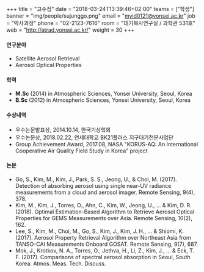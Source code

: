 +++
title = "고수정"
date = "2018-03-24T13:39:46+02:00"
teams = ["학생"]
banner = "img/people/sujunggo.png"
email = "myid0121@yonsei.ac.kr"
job = "박사과정"
phone = "02-2123-7616"
room = "대기복사연구실 / 과학관 531호"
web = "http://atrad.yonsei.ac.kr/"
weight = 30
+++

#### 연구분야
+ Satellite Aerosol Retrieval
+ Aerosol Optical Properties

#### 학력
 + **M.Sc** (2014) in Atmospheric Sciences, Yonsei University, Seoul, Korea
 + **B.Sc** (2012) in Atmospheric Sciences, Yonsei University, Seoul, Korea

#### 수상내역
 + 우수논문발표상, 2014.10.14, 한국기상학회
 + 우수논문상, 2018.02.22, 연세대학교 BK21플러스 지구대기천문사업단
 + Group Achievement Award, 2017.08, NASA "KORUS-AQ: An International Cooperative Air Quality Field Study in Korea" project

#### 논문
+ Go, S., Kim, M., Kim, J., Park, S. S., Jeong, U., & Choi, M. (2017). Detection of absorbing aerosol using single near-UV radiance measurements from a cloud and aerosol imager. Remote Sensing, 9(4), 378.
+ Kim, M., Kim, J., Torres, O., Ahn, C., Kim, W., Jeong, U., ... & Kim, D. R. (2018). Optimal Estimation-Based Algorithm to Retrieve Aerosol Optical Properties for GEMS Measurements over Asia. Remote Sensing, 10(2), 162.
+ Lee, S., Kim, M., Choi, M., Go, S., Kim, J., Kim, J. H., ... & Shiomi, K. (2017). Aerosol Property Retrieval Algorithm over Northeast Asia from TANSO-CAI Measurements Onboard GOSAT. Remote Sensing, 9(7), 687.
+ Mok, J., Krotkov, N. A., Torres, O., Jethva, H., Li, Z., Kim, J., ... & Eck, T. F. (2017). Comparisons of spectral aerosol absorption in Seoul, South Korea. Atmos. Meas. Tech. Discuss.
